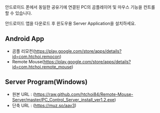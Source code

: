 안드로이드 폰에서 동일한 공유기에 연결된 PC의 곰플레이어 및 마우스 기능을 컨트롤 할 수 있습니다.

안드로이드 앱을 다운로드 후 윈도우용 Server Application을 설치하세요. 

## Android App
- 곰플 리모컨(https://play.google.com/store/apps/details?id=com.htchoi.remocon)
- Remote Mouse(https://play.google.com/store/apps/details?id=com.htchoi.remote_mouse)



## Server Program(Windows)
- 원본 URL : (https://raw.github.com/htchoi84/Remote-Mouse-Server/master/PC_Control_Server_install_ver1.2.exe)
- 단축 URL : (https://muz.so/aav3)





